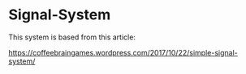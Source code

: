 # Signal-System

This system is based from this article:

https://coffeebraingames.wordpress.com/2017/10/22/simple-signal-system/
